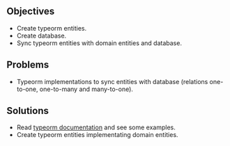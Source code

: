 ## Objectives

- Create typeorm entities.
- Create database.
- Sync typeorm entities with domain entities and database.

## Problems

- Typeorm implementations to sync entities with database (relations one-to-one, one-to-many and many-to-one).

## Solutions

- Read [typeorm documentation](https://typeorm.io/embedded-entities) and see some examples.
- Create typeorm entities implementating domain entities.
